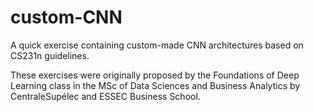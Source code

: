 # custom-CNN

A quick exercise containing custom-made CNN architectures based on CS231n guidelines.

These exercises were originally proposed by the Foundations of Deep Learning class in the MSc of Data Sciences and Business Analytics by CentraleSupélec and ESSEC Business School.
